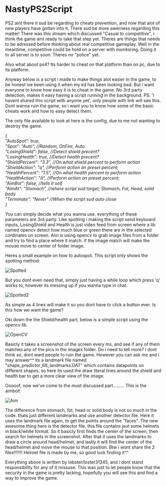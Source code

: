 # NastyPS2Script

PS2 aint there it sud be regarding to cheats prevention, and now that alot of new players have gotten into it. There sud be more awerness regarding this matter!
There was this stream which discussed "Casual to competitive", i think the game aint ready to take that step yet. Theres are things that needs to be adressed before thinking about real competitive gameplay. Well in the meantime, competitive could be hold on a server with monitoring. Doing it to all server is to soon.
Theres no "police" yet.

Also what about ps4? Its harder to cheat on that platform than on pc, due to its platform.

Anyway below is a script i made to make things alot easier in the game, to be honest ive been using it when my kd has been looking bad. But i want everyone to know how easy it is to cheat in the game.
No 3rd party detection, makes it easy having a script running in the background. PS. 'i havent shared this script with anyone yet', only people with link will see this. Dont wanna ruin the game, so i want you to know how some of the basic cheats work and how to easy detect them.



The only file available to look at here is the config, due to me not wanting to destroy the game.

*{                                                               
  "AutoSpot": true,  
  "Spot": "Auto", //Random, OnFire, Auto  
  "LosingShield": false, //Detect shield precent?                                                                     
  "LosingHealth": true, //Detect health precent?  
  "ShieldPercent": "3.3", //On what shield percent to perform action                                                             
  "ShieldAction": "q", //Perform action on preset percent;                                                                              
  "HealthPercent": "1.5", //On what health percent to perform action                                                          
  "HealthAction": "å", //Perform action on preset percent;                                                                
  "AimBot": false, //tells it self  
  "AimAt": "Stomach", //where script sud target; Stomach, Fot, Head, solid body  
  "Terminate": "Never" //When the script sud auto close  
}*

You can simply decide what you wanna use. everything of these parameters are 3rd party.
Like spotting i making the script send keyboard inputs, LosingShield and Health is just video feed from screen where a lib named opencv detect how much blue or green there are in the selected cordinates on screen.
Aim is using opencv to grab image files from a folder and try to find a place where it match. if the image match will make the mouse move to center of folder image.

Heres a small example on how to autospot.
This script only shows the spotting method:

![Spotted](http://wiad0api.tk/Delete%20in%202%20months/ps2spots.PNG)

But you dont even need that, simply just having a while loop which press 'q' works to, however its messing up if you wanna type in chat.

![Spotted2](http://wiad0api.tk/Delete%20in%202%20months/se.PNG)

As simple as 4 lines will make it so you dont have to click a button ever. Is this how we want the game?




Oki down the the Shield/health part, below is a simple script using the opencv lib. 

![OpenCV](http://wiad0api.tk/Delete%20in%202%20months/OpenCV1.PNG)

Basicly it takes a screenshot of the screen every ms, and see if any of them matches any of the pics in the images folder. Do i need to tell more? I dont think so, dont want people to ruin the game. However you can ask me and i may answer^^
its a landmark file named "shape_predictor_68_landmarks.DAT" which contains datapoints on different shapes, so here its used the draw literal lines around the shield and health bar to get a more clear view of the image.



Ooooof, now we've come to the must discussed part......... This is the aimbot!

![Aim](http://wiad0api.tk/Delete%20in%202%20months/aim1.PNG)

The difference from stomach, fot, head or solid body is not so much in the code. thats just different landmarks and use another detector file.
Here it uses the landmark file again, to get the points around the "faces". The new awesome thing here is the detector file, this file contains jsut some helmets in black/white format. So it basicly first finds the center of the screen, then search for helmets in the screenshot. After that it uses the landmarks to draw a circle around head/helmet, and lastly it will find the center of the head/helmet and move the mouse to that position. Btw i wont share the 2 files!!!!!!!
Helmet file is made by me, so good luck finding it^^


Everything above is written by lobster/loster31345, and i dont stand responsibility for any of it missuse. This was just to let people know that the security in the game is pretty lacking, hopefully you will see this and find a way to improve the game.
